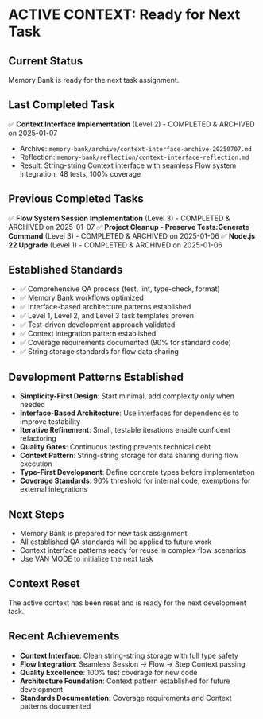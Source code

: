 # ACTIVE CONTEXT: Ready for Next Task

## Current Status

Memory Bank is ready for the next task assignment.

## Last Completed Task

✅ **Context Interface Implementation** (Level 2) - COMPLETED & ARCHIVED on 2025-01-07

- Archive: `memory-bank/archive/context-interface-archive-20250707.md`
- Reflection: `memory-bank/reflection/context-interface-reflection.md`
- Result: String-string Context interface with seamless Flow system integration, 48 tests, 100% coverage

## Previous Completed Tasks

✅ **Flow System Session Implementation** (Level 3) - COMPLETED & ARCHIVED on 2025-01-07
✅ **Project Cleanup - Preserve Tests:Generate Command** (Level 3) - COMPLETED & ARCHIVED on 2025-01-06
✅ **Node.js 22 Upgrade** (Level 1) - COMPLETED & ARCHIVED on 2025-01-06

## Established Standards

- ✅ Comprehensive QA process (test, lint, type-check, format)
- ✅ Memory Bank workflows optimized
- ✅ Interface-based architecture patterns established
- ✅ Level 1, Level 2, and Level 3 task templates proven
- ✅ Test-driven development approach validated
- ✅ Context integration pattern established
- ✅ Coverage requirements documented (90% for standard code)
- ✅ String storage standards for flow data sharing

## Development Patterns Established

- **Simplicity-First Design**: Start minimal, add complexity only when needed
- **Interface-Based Architecture**: Use interfaces for dependencies to improve testability
- **Iterative Refinement**: Small, testable iterations enable confident refactoring
- **Quality Gates**: Continuous testing prevents technical debt
- **Context Pattern**: String-string storage for data sharing during flow execution
- **Type-First Development**: Define concrete types before implementation
- **Coverage Standards**: 90% threshold for internal code, exemptions for external integrations

## Next Steps

- Memory Bank is prepared for new task assignment
- All established QA standards will be applied to future work
- Context interface patterns ready for reuse in complex flow scenarios
- Use VAN MODE to initialize the next task

## Context Reset

The active context has been reset and is ready for the next development task.

## Recent Achievements

- **Context Interface**: Clean string-string storage with full type safety
- **Flow Integration**: Seamless Session → Flow → Step Context passing
- **Quality Excellence**: 100% test coverage for new code
- **Architecture Foundation**: Context pattern established for future development
- **Standards Documentation**: Coverage requirements and Context patterns documented
